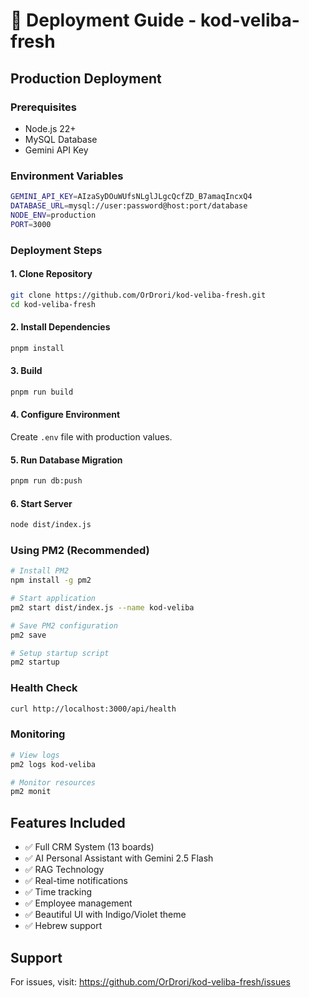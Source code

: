 # 🚀 Deployment Guide - kod-veliba-fresh

## Production Deployment

### Prerequisites
- Node.js 22+
- MySQL Database
- Gemini API Key

### Environment Variables
```bash
GEMINI_API_KEY=AIzaSyDOuWUfsNLglJLgcQcfZD_B7amaqIncxQ4
DATABASE_URL=mysql://user:password@host:port/database
NODE_ENV=production
PORT=3000
```

### Deployment Steps

#### 1. Clone Repository
```bash
git clone https://github.com/OrDrori/kod-veliba-fresh.git
cd kod-veliba-fresh
```

#### 2. Install Dependencies
```bash
pnpm install
```

#### 3. Build
```bash
pnpm run build
```

#### 4. Configure Environment
Create `.env` file with production values.

#### 5. Run Database Migration
```bash
pnpm run db:push
```

#### 6. Start Server
```bash
node dist/index.js
```

### Using PM2 (Recommended)
```bash
# Install PM2
npm install -g pm2

# Start application
pm2 start dist/index.js --name kod-veliba

# Save PM2 configuration
pm2 save

# Setup startup script
pm2 startup
```

### Health Check
```bash
curl http://localhost:3000/api/health
```

### Monitoring
```bash
# View logs
pm2 logs kod-veliba

# Monitor resources
pm2 monit
```

## Features Included
- ✅ Full CRM System (13 boards)
- ✅ AI Personal Assistant with Gemini 2.5 Flash
- ✅ RAG Technology
- ✅ Real-time notifications
- ✅ Time tracking
- ✅ Employee management
- ✅ Beautiful UI with Indigo/Violet theme
- ✅ Hebrew support

## Support
For issues, visit: https://github.com/OrDrori/kod-veliba-fresh/issues
